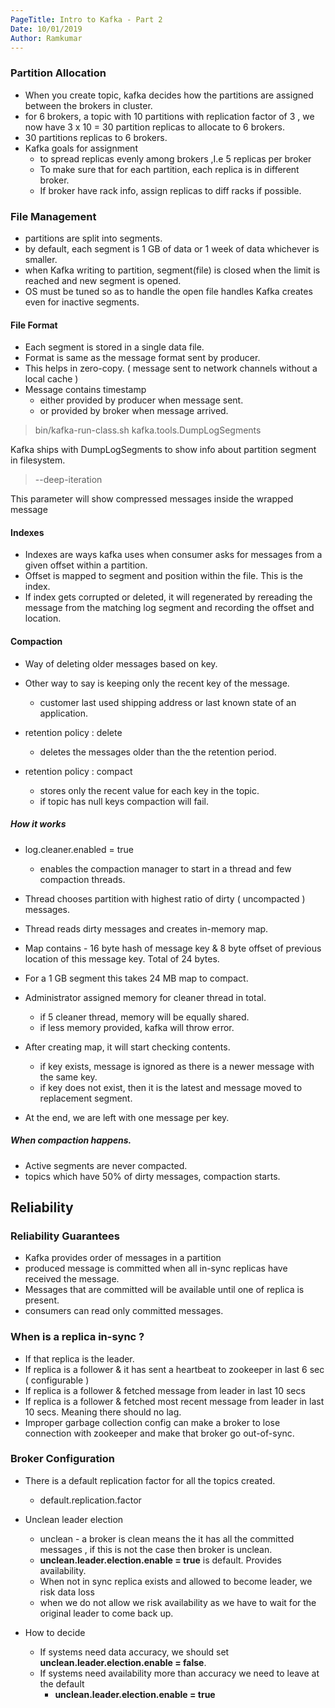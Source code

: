 ```yaml
---
PageTitle: Intro to Kafka - Part 2
Date: 10/01/2019
Author: Ramkumar
---
```

### Partition Allocation

- When you create topic, kafka decides how the partitions are assigned between the brokers in cluster.
- for 6 brokers, a topic with 10 partitions with replication factor of 3 , we now have 3 x 10 = 30 partition replicas to allocate to 6 brokers.
- 30 partitions replicas to 6 brokers. 
- Kafka goals for assignment 
	- to spread replicas evenly among brokers ,I.e 5 replicas per broker 
	- To make sure that for each partition, each replica is in different broker.
	- If broker have rack info, assign replicas to diff racks if possible.

### File Management 
   - partitions are split into segments. 
   - by default, each segment is 1 GB of data or 1 week of data whichever is smaller.
   - when Kafka writing to partition, segment(file) is closed when the limit is reached and new segment is opened. 
   - OS must be tuned so as to handle the open file handles Kafka creates even for inactive segments. 

#### File Format

- Each segment is stored in a single data file. 
- Format is same as the message format sent by producer.
- This helps in zero-copy. ( message sent to network channels without a local cache )
- Message contains timestamp 
	- either provided by producer when message sent.
	- or provided by broker when message arrived.

> bin/kafka-run-class.sh kafka.tools.DumpLogSegments 

Kafka ships with DumpLogSegments to show info about partition segment in filesystem.

> --deep-iteration 

This parameter will show compressed messages inside the wrapped message

#### Indexes 

- Indexes are ways kafka uses when consumer asks for messages from a given offset within a partition. 
- Offset is mapped to segment and position within the file. This is the index. 
- If index gets corrupted or deleted, it will regenerated by rereading the message from the matching log segment and recording the offset and location.

#### Compaction

- Way of deleting older messages based on key. 
- Other way to say is keeping only the recent key of the message. 
	- customer last used shipping address or last known state of an application. 

- retention policy : delete
	- deletes the messages older than the the retention period.

- retention policy : compact
	- stores only the recent value for each key in the topic.
	- if topic has null keys compaction will fail.

##### How it works 

- log.cleaner.enabled = true 
	- enables the compaction manager to start in a thread and few compaction threads.

- Thread chooses partition with highest ratio of dirty ( uncompacted ) messages.
- Thread reads dirty messages and creates in-memory map.
- Map contains - 16 byte hash of message key & 8 byte offset of previous location of this message key. Total of 24 bytes. 
- For a 1 GB segment this takes 24 MB map to compact.
- Administrator assigned memory for cleaner thread in total. 
	- if 5 cleaner thread, memory will be equally shared. 
	- if less memory provided, kafka will throw error. 

- After creating map, it will start checking contents.
	- if key exists, message is ignored as there is a newer message with the same key.
	- if key does not exist, then it is the latest and message moved to replacement segment. 
- At the end, we are left with one message per key.

##### When compaction happens. 

- Active segments are never compacted.
- topics which have 50% of dirty messages, compaction starts.


## Reliability

### Reliability Guarantees 

- Kafka provides order of messages in a partition
- produced message is committed when all in-sync replicas have received the message.
- Messages that are committed will be available until one of replica is present.
- consumers can read only committed messages.

### When is a replica in-sync ?

- If that replica is the leader. 
- If replica is a follower & it has sent a heartbeat to zookeeper in last 6 sec ( configurable )
- If replica is a follower & fetched message from leader in last 10 secs
- If replica is a follower & fetched most recent message from leader in last 10 secs. Meaning there should no lag. 
- Improper garbage collection config can make a broker to lose connection with zookeeper and make that broker go out-of-sync.

### Broker Configuration

- There is a default replication factor for all the topics created. 
	- default.replication.factor

- Unclean leader election
	- unclean - a broker is clean means the it has all the committed messages , if this is not the case then broker is unclean.
	- **unclean.leader.election.enable = true** is default. Provides availability.
	- When not in sync replica exists and allowed to become leader, we risk data loss 
	- when we do not allow we risk availability as we have to wait for the original leader to come back up. 
- How to decide 
	- If systems need data accuracy, we should set **unclean.leader.election.enable = false**.
	- If systems need availability more than accuracy we need to leave at the default 
		- **unclean.leader.election.enable = true**
